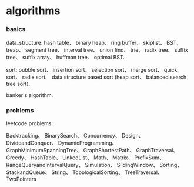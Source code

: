 # algorithms

### basics

data_structure: 
hash table、 binary heap、 ring buffer、 skiplist、
BST、 treap、 segment tree、 interval tree、 union find、
trie、 radix tree、 suffix tree、 suffix array、
huffman tree、 optimal BST.

sort: 
bubble sort、 insertion sort、 selection sort、
merge sort、 quick sort、 radix sort、
data structure based sort (heap sort、 balanced search tree sort).

banker's algorithm.


### problems

leetcode problems:

Backtracking、
BinarySearch、
Concurrency、
Design、
DivideandConquer、
DynamicProgramming、
GraphMinimumSpanningTree、
GraphShortestPath、
GraphTraversal、
Greedy、
HashTable、
LinkedList、
Math、
Matrix、
PrefixSum、
RangeQueryandIntervalQuery、
Simulation、
SlidingWindow、
Sorting、
StackandQueue、
String、
TopologicalSorting、
TreeTraversal、
TwoPointers

